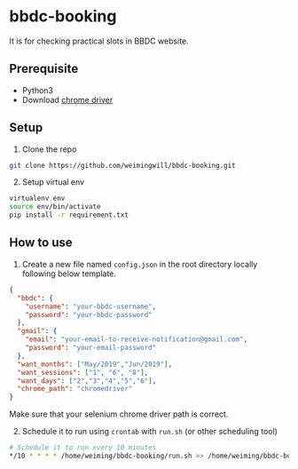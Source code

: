 # bbdc-booking

It is for checking practical slots in BBDC website.

## Prerequisite

* Python3
* Download [chrome driver](http://chromedriver.chromium.org/)

## Setup

1. Clone the repo

```bash
git clone https://github.com/weimingwill/bbdc-booking.git
```

2. Setup virtual env

```bash
virtualenv env
source env/bin/activate
pip install -r requirement.txt
```

## How to use

1. Create a new file named `config.json` in the root directory locally following below template.

```json
{
  "bbdc": {
    "username": "your-bbdc-username",
    "password": "your-bbdc-password"
  },
  "gmail": {
    "email": "your-email-to-receive-notification@gmail.com",
    "password": "your-email-password"
  },
  "want_months": ["May/2019","Jun/2019"],
  "want_sessions": ["1", "6", "8"],
  "want_days": ["2","3","4","5","6"],
  "chrome_path": "chromedriver"
}
```

Make sure that your selenium chrome driver path is correct.

2. Schedule it to run using `crontab` with `run.sh` (or other scheduling tool)

```bash
# Schedule it to run every 10 minutes
*/10 * * * * /home/weiming/bbdc-booking/run.sh >> /home/weiming/bbdc-booking/system.log 2>&1
```
